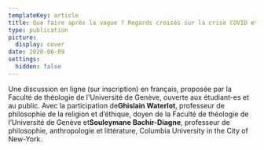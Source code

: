 ```yaml
---
templateKey: article
title: Que faire après la vague ? Regards croisés sur la crise COVID et ses suites
type: publication
picture:
  display: cover
date: 2020-06-09
settings:
  hidden: false
---
```


Une discussion en ligne (sur inscription) en français, proposée par la Faculté de théologie de l'Université de Genève, ouverte aux étudiant-es et au public. Avec la participation de**Ghislain Waterlot**, professeur de philosophie de la religion et d’éthique, doyen de la Faculté de théologie de l’Université de Genève et**Souleymane Bachir-Diagne**, professeur de philosophie, anthropologie et littérature, Columbia University in the City of New-York.
